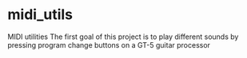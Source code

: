 # midi_utils
MIDI utilities
The first goal of this project is to play different sounds by pressing program change buttons on a GT-5 guitar processor
